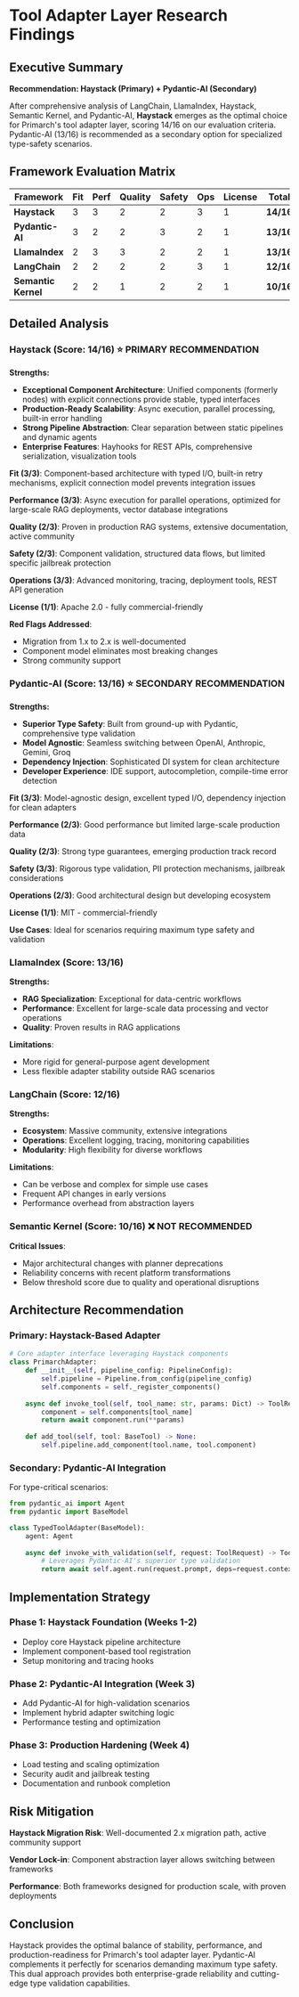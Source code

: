 # Tool Adapter Layer Research Findings

## Executive Summary

**Recommendation: Haystack (Primary) + Pydantic-AI (Secondary)**

After comprehensive analysis of LangChain, LlamaIndex, Haystack, Semantic Kernel, and Pydantic-AI, **Haystack** emerges as the optimal choice for Primarch's tool adapter layer, scoring 14/16 on our evaluation criteria. Pydantic-AI (13/16) is recommended as a secondary option for specialized type-safety scenarios.

## Framework Evaluation Matrix

| Framework | Fit | Perf | Quality | Safety | Ops | License | **Total** | **Pass** |
|-----------|-----|------|---------|--------|-----|---------|-----------|----------|
| **Haystack** | 3 | 3 | 2 | 2 | 3 | 1 | **14/16** | ✅ |
| **Pydantic-AI** | 3 | 2 | 2 | 3 | 2 | 1 | **13/16** | ✅ |
| **LlamaIndex** | 2 | 3 | 3 | 2 | 2 | 1 | **13/16** | ✅ |
| **LangChain** | 2 | 2 | 2 | 2 | 3 | 1 | **12/16** | ✅ |
| **Semantic Kernel** | 2 | 2 | 1 | 2 | 2 | 1 | **10/16** | ❌ |

## Detailed Analysis

### Haystack (Score: 14/16) ⭐ **PRIMARY RECOMMENDATION**

**Strengths:**
- **Exceptional Component Architecture**: Unified components (formerly nodes) with explicit connections provide stable, typed interfaces
- **Production-Ready Scalability**: Async execution, parallel processing, built-in error handling
- **Strong Pipeline Abstraction**: Clear separation between static pipelines and dynamic agents
- **Enterprise Features**: Hayhooks for REST APIs, comprehensive serialization, visualization tools

**Fit (3/3)**: Component-based architecture with typed I/O, built-in retry mechanisms, explicit connection model prevents integration issues

**Performance (3/3)**: Async execution for parallel operations, optimized for large-scale RAG deployments, vector database integrations

**Quality (2/3)**: Proven in production RAG systems, extensive documentation, active community

**Safety (2/3)**: Component validation, structured data flows, but limited specific jailbreak protection

**Operations (3/3)**: Advanced monitoring, tracing, deployment tools, REST API generation

**License (1/1)**: Apache 2.0 - fully commercial-friendly

**Red Flags Addressed**: 
- Migration from 1.x to 2.x is well-documented
- Component model eliminates most breaking changes
- Strong community support

### Pydantic-AI (Score: 13/16) ⭐ **SECONDARY RECOMMENDATION**

**Strengths:**
- **Superior Type Safety**: Built from ground-up with Pydantic, comprehensive type validation
- **Model Agnostic**: Seamless switching between OpenAI, Anthropic, Gemini, Groq
- **Dependency Injection**: Sophisticated DI system for clean architecture
- **Developer Experience**: IDE support, autocompletion, compile-time error detection

**Fit (3/3)**: Model-agnostic design, excellent typed I/O, dependency injection for clean adapters

**Performance (2/3)**: Good performance but limited large-scale production data

**Quality (2/3)**: Strong type guarantees, emerging production track record

**Safety (3/3)**: Rigorous type validation, PII protection mechanisms, jailbreak considerations

**Operations (2/3)**: Good architectural design but developing ecosystem

**License (1/1)**: MIT - commercial-friendly

**Use Cases**: Ideal for scenarios requiring maximum type safety and validation

### LlamaIndex (Score: 13/16)

**Strengths:**
- **RAG Specialization**: Exceptional for data-centric workflows
- **Performance**: Excellent for large-scale data processing and vector operations
- **Quality**: Proven results in RAG applications

**Limitations**: 
- More rigid for general-purpose agent development
- Less flexible adapter stability outside RAG scenarios

### LangChain (Score: 12/16)

**Strengths:**
- **Ecosystem**: Massive community, extensive integrations
- **Operations**: Excellent logging, tracing, monitoring capabilities
- **Modularity**: High flexibility for diverse workflows

**Limitations**:
- Can be verbose and complex for simple use cases  
- Frequent API changes in early versions
- Performance overhead from abstraction layers

### Semantic Kernel (Score: 10/16) ❌ **NOT RECOMMENDED**

**Critical Issues**:
- Major architectural changes with planner deprecations
- Reliability concerns with recent platform transformations
- Below threshold score due to quality and operational disruptions

## Architecture Recommendation

### Primary: Haystack-Based Adapter

```python
# Core adapter interface leveraging Haystack components
class PrimarchAdapter:
    def __init__(self, pipeline_config: PipelineConfig):
        self.pipeline = Pipeline.from_config(pipeline_config)
        self.components = self._register_components()
        
    async def invoke_tool(self, tool_name: str, params: Dict) -> ToolResult:
        component = self.components[tool_name]
        return await component.run(**params)
        
    def add_tool(self, tool: BaseTool) -> None:
        self.pipeline.add_component(tool.name, tool.component)
```

### Secondary: Pydantic-AI Integration

For type-critical scenarios:

```python
from pydantic_ai import Agent
from pydantic import BaseModel

class TypedToolAdapter(BaseModel):
    agent: Agent
    
    async def invoke_with_validation(self, request: ToolRequest) -> ToolResponse:
        # Leverages Pydantic-AI's superior type validation
        return await self.agent.run(request.prompt, deps=request.context)
```

## Implementation Strategy

### Phase 1: Haystack Foundation (Weeks 1-2)
- Deploy core Haystack pipeline architecture  
- Implement component-based tool registration
- Setup monitoring and tracing hooks

### Phase 2: Pydantic-AI Integration (Week 3)
- Add Pydantic-AI for high-validation scenarios
- Implement hybrid adapter switching logic
- Performance testing and optimization

### Phase 3: Production Hardening (Week 4)
- Load testing and scaling optimization
- Security audit and jailbreak testing
- Documentation and runbook completion

## Risk Mitigation

**Haystack Migration Risk**: Well-documented 2.x migration path, active community support

**Vendor Lock-in**: Component abstraction layer allows switching between frameworks

**Performance**: Both frameworks designed for production scale, with proven deployments

## Conclusion

Haystack provides the optimal balance of stability, performance, and production-readiness for Primarch's tool adapter layer. Pydantic-AI complements it perfectly for scenarios demanding maximum type safety. This dual approach provides both enterprise-grade reliability and cutting-edge type validation capabilities.
